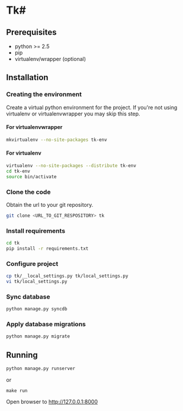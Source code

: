 # Tk#
## Prerequisites ##

- python >= 2.5
- pip
- virtualenv/wrapper (optional)

## Installation ##
### Creating the environment ###
Create a virtual python environment for the project.
If you're not using virtualenv or virtualenvwrapper you may skip this step.

#### For virtualenvwrapper ####
```bash
mkvirtualenv --no-site-packages tk-env
```

#### For virtualenv ####
```bash
virtualenv --no-site-packages --distribute tk-env
cd tk-env
source bin/activate
```

### Clone the code ###
Obtain the url to your git repository.

```bash
git clone <URL_TO_GIT_RESPOSITORY> tk
```

### Install requirements ###
```bash
cd tk
pip install -r requirements.txt
```

### Configure project ###
```bash
cp tk/__local_settings.py tk/local_settings.py
vi tk/local_settings.py
```

### Sync database ###
```bash
python manage.py syncdb
```

### Apply database migrations ###
```bash
python manage.py migrate
```

## Running ##
```bash
python manage.py runserver
```
or 
```
make run
```

Open browser to http://127.0.0.1:8000
